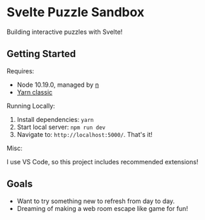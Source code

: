 # Svelte Puzzle Sandbox

Building interactive puzzles with Svelte!

## Getting Started

Requires:

- Node 10.19.0, managed by [n](https://github.com/tj/n)
- [Yarn classic](https://classic.yarnpkg.com/en/)

Running Locally:

1. Install dependencies: `yarn`
1. Start local server: `npm run dev`
1. Navigate to: `http://localhost:5000/`. That's it!

Misc:

I use VS Code, so this project includes recommended extensions!

## Goals

- Want to try something new to refresh from day to day.
- Dreaming of making a web room escape like game for fun!

